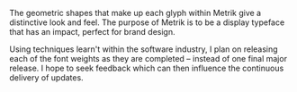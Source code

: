 The geometric shapes that make up each glyph within Metrik give a distinctive look and feel. The purpose of Metrik is to be a display typeface that has an impact, perfect for brand design.

Using techniques learn't within the software industry, I plan on releasing each of the font weights as they are completed – instead of one final major release. I hope to seek feedback which can then influence the continuous delivery of updates.

